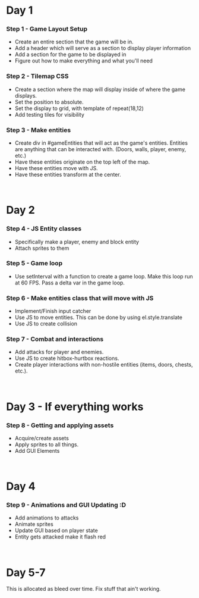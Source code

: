 # Day 1

### Step 1 - Game Layout Setup
- Create an entire section that the game will be in.
- Add a header which will serve as a section to display player information
- Add a section for the game to be displayed in
- Figure out how to make everything and what you'll need

### Step 2 - Tilemap CSS
- Create a section where the map will display inside of 
  where the game displays.
- Set the position to absolute.
- Set the display to grid, with template of repeat(18,12)
- Add testing tiles for visibility

### Step 3 - Make entities
- Create div in #gameEntities that will act as the game's 
  entities. Entities are anything that can be interacted with. (Doors, walls, player, enemy, etc.)
- Have these entities originate on the top left of the map.
- Have these entities move with JS.
- Have these entities transform at the center.

<br>

# Day 2

### Step 4 - JS Entity classes
- Specifically make a player, enemy and block entity
- Attach sprites to them

### Step 5 - Game loop
- Use setInterval with a function to create a game loop.
Make this loop run at 60 FPS. Pass a delta var in the game loop.

### Step 6 - Make entities class that will  move with JS
- Implement/Finish input catcher
- Use JS to move entities. This can be done by using el.style.translate
- Use JS to create collision

### Step 7 - Combat and interactions
- Add attacks for player and enemies.
- Use JS to create hitbox-hurtbox reactions.
- Create player interactions with non-hostile entities (items, doors, chests, etc.).

<br>

# Day 3 - If everything works
### Step 8 - Getting and applying assets
- Acquire/create assets
- Apply sprites to all things.
- Add GUI Elements

<br>

# Day 4

### Step 9 - Animations and GUI Updating :D
- Add animations to attacks
- Animate sprites
- Update GUI based on player state
- Entity gets attacked make it flash red

<br> 

# Day 5-7

This is allocated as bleed over time. Fix stuff that ain't working.
